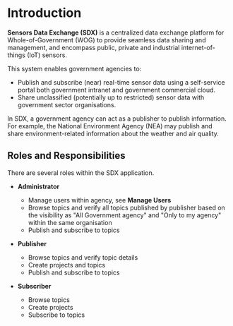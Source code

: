 
# Introduction #


**Sensors Data Exchange (SDX)** is a centralized data exchange platform for Whole-of-Government (WOG) to provide seamless data sharing and management, and encompass public, private and industrial internet-of-things (IoT) sensors.

This system enables government agencies to:

- Publish and subscribe (near) real-time sensor data using a self-service portal both government intranet and government commercial cloud.
- Share unclassified (potentially up to restricted) sensor data with government sector organisations.

In SDX, a government agency can act as a publisher to publish information. For example, the National Environment Agency (NEA) may publish and share environment-related information about the weather and air quality. 

## Roles and Responsibilities

There are several roles within the SDX application.

- **Administrator**

  - Manage users within agency, see **Manage Users**
  - Browse topics and verify all topics published by publisher based on the visibility as "All Government agency" and "Only to my agency" within the same organisation
  - Publish and subscribe to topics
  
- **Publisher**	

  - Browse topics and verify topic details
  - Create projects and topics
  - Publish and subscribe to topics

- **Subscriber**

  - Browse topics 
  - Create projects
  - Subscribe to topics

